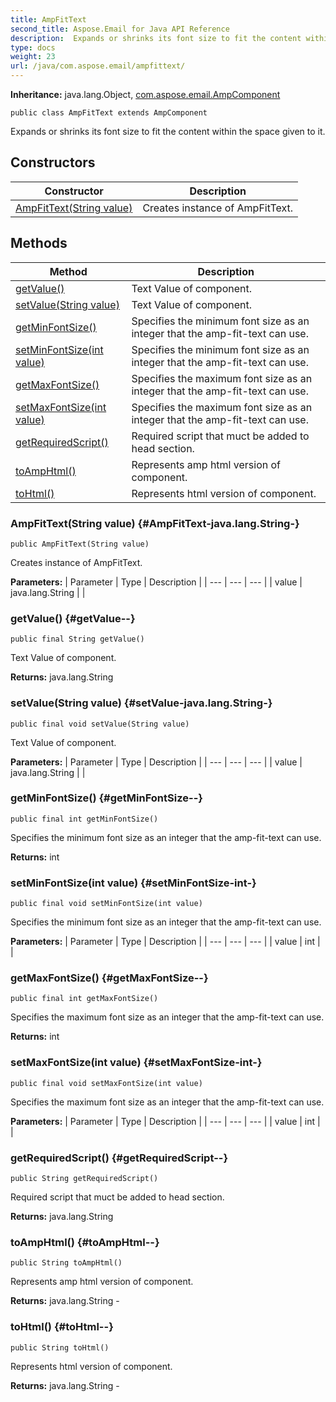 ```yaml
---
title: AmpFitText
second_title: Aspose.Email for Java API Reference
description:  Expands or shrinks its font size to fit the content within the space given to it.
type: docs
weight: 23
url: /java/com.aspose.email/ampfittext/
---
```

**Inheritance:**
java.lang.Object, [com.aspose.email.AmpComponent](../../com.aspose.email/ampcomponent)
```
public class AmpFitText extends AmpComponent
```

Expands or shrinks its font size to fit the content within the space given to it.
## Constructors

| Constructor | Description |
| --- | --- |
| [AmpFitText(String value)](#AmpFitText-java.lang.String-) | Creates instance of AmpFitText. |
## Methods

| Method | Description |
| --- | --- |
| [getValue()](#getValue--) | Text Value of component. |
| [setValue(String value)](#setValue-java.lang.String-) | Text Value of component. |
| [getMinFontSize()](#getMinFontSize--) | Specifies the minimum font size as an integer that the amp-fit-text can use. |
| [setMinFontSize(int value)](#setMinFontSize-int-) | Specifies the minimum font size as an integer that the amp-fit-text can use. |
| [getMaxFontSize()](#getMaxFontSize--) | Specifies the maximum font size as an integer that the amp-fit-text can use. |
| [setMaxFontSize(int value)](#setMaxFontSize-int-) | Specifies the maximum font size as an integer that the amp-fit-text can use. |
| [getRequiredScript()](#getRequiredScript--) | Required script that muct be added to head section. |
| [toAmpHtml()](#toAmpHtml--) | Represents amp html version of component. |
| [toHtml()](#toHtml--) | Represents html version of component. |
### AmpFitText(String value) {#AmpFitText-java.lang.String-}
```
public AmpFitText(String value)
```


Creates instance of AmpFitText.

**Parameters:**
| Parameter | Type | Description |
| --- | --- | --- |
| value | java.lang.String |  |

### getValue() {#getValue--}
```
public final String getValue()
```


Text Value of component.

**Returns:**
java.lang.String
### setValue(String value) {#setValue-java.lang.String-}
```
public final void setValue(String value)
```


Text Value of component.

**Parameters:**
| Parameter | Type | Description |
| --- | --- | --- |
| value | java.lang.String |  |

### getMinFontSize() {#getMinFontSize--}
```
public final int getMinFontSize()
```


Specifies the minimum font size as an integer that the amp-fit-text can use.

**Returns:**
int
### setMinFontSize(int value) {#setMinFontSize-int-}
```
public final void setMinFontSize(int value)
```


Specifies the minimum font size as an integer that the amp-fit-text can use.

**Parameters:**
| Parameter | Type | Description |
| --- | --- | --- |
| value | int |  |

### getMaxFontSize() {#getMaxFontSize--}
```
public final int getMaxFontSize()
```


Specifies the maximum font size as an integer that the amp-fit-text can use.

**Returns:**
int
### setMaxFontSize(int value) {#setMaxFontSize-int-}
```
public final void setMaxFontSize(int value)
```


Specifies the maximum font size as an integer that the amp-fit-text can use.

**Parameters:**
| Parameter | Type | Description |
| --- | --- | --- |
| value | int |  |

### getRequiredScript() {#getRequiredScript--}
```
public String getRequiredScript()
```


Required script that muct be added to head section.

**Returns:**
java.lang.String
### toAmpHtml() {#toAmpHtml--}
```
public String toAmpHtml()
```


Represents amp html version of component.

**Returns:**
java.lang.String - 
### toHtml() {#toHtml--}
```
public String toHtml()
```


Represents html version of component.

**Returns:**
java.lang.String - 
